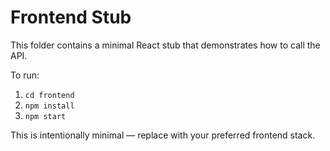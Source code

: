# Frontend Stub

This folder contains a minimal React stub that demonstrates how to call the API.

To run:
1. `cd frontend`
2. `npm install`
3. `npm start`

This is intentionally minimal — replace with your preferred frontend stack.

